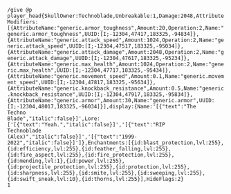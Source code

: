 <code>/give @p player_head{SkullOwner:Technoblade,Unbreakable:1,Damage:2048,AttributeModifiers:[{AttributeName:"generic.armor_toughness",Amount:20,Operation:2,Name:"generic.armor_toughness",UUID:[I;-12304,47417,183325,-94834]},{AttributeName:"generic.attack_speed",Amount:1024,Operation:2,Name:"generic.attack_speed",UUID:[I;-12304,47517,183325,-95034]},{AttributeName:"generic.attack_damage",Amount:2048,Operation:2,Name:"generic.attack_damage",UUID:[I;-12304,47617,183325,-95234]},{AttributeName:"generic.max_health",Amount:1024,Operation:2,Name:"generic.max_health",UUID:[I;-12304,47717,183325,-95434]},{AttributeName:"generic.movement_speed",Amount:0.1,Name:"generic.movement_speed",UUID:[I;-12304,47817,183325,-95634]},{AttributeName:"generic.knockback_resistance",Amount:0.5,Name:"generic.knockback_resistance",UUID:[I;-12304,47917,183325,-95834]},{AttributeName:"generic.armor",Amount:30,Name:"generic.armor",UUID:[I;-12304,48017,183325,-96034]}],display:{Name:'[{"text":"The Techno Blade","italic":false}]',Lore:['[{"text":"Yeah.","italic":false}]','[{"text":"RIP Technoblade (Alex)","italic":false}]','[{"text":"1999-2022","italic":false}]']},Enchantments:[{id:blast_protection,lvl:255},{id:efficiency,lvl:255},{id:feather_falling,lvl:255},{id:fire_aspect,lvl:255},{id:fire_protection,lvl:255},{id:mending,lvl:1},{id:power,lvl:255},{id:projectile_protection,lvl:255},{id:protection,lvl:255},{id:sharpness,lvl:255},{id:smite,lvl:255},{id:sweeping,lvl:255},{id:swift_sneak,lvl:10},{id:thorns,lvl:255}],HideFlags:2} 1</code>
